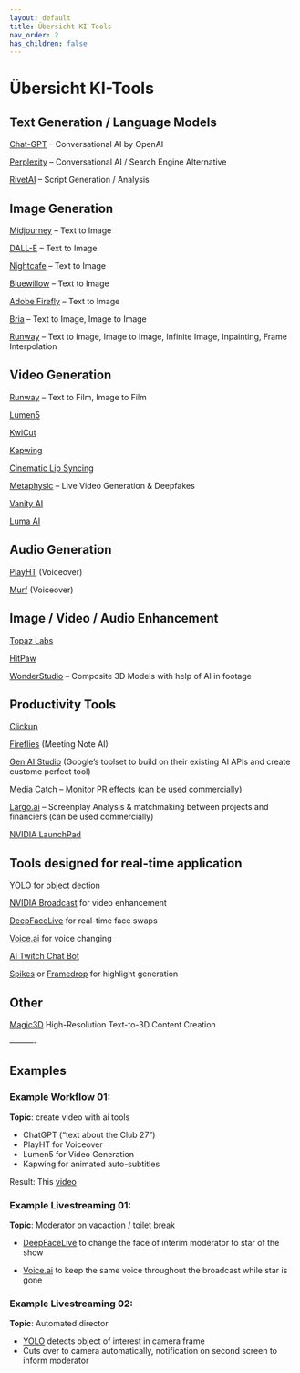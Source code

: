 ```yaml
---
layout: default
title: Übersicht KI-Tools
nav_order: 2
has_children: false
---
```


# Übersicht KI-Tools

## Text Generation / Language Models
[Chat-GPT](https://openai.com/chatgpt) – Conversational AI by OpenAI

[Perplexity](https://www.perplexity.ai) – Conversational AI / Search Engine Alternative

[RivetAI](https://www.rivetai.com/) – Script Generation  / Analysis
 
## Image Generation
[Midjourney](https://www.midjourney.com/home) – Text to Image

[DALL-E](https://openai.com/dall-e-2) – Text to Image

[Nightcafe](https://creator.nightcafe.studio/) – Text to Image

[Bluewillow](https://www.bluewillow.ai/) – Text to Image

[Adobe Firefly](https://www.adobe.com/de/sensei/generative-ai/firefly.html) – Text to Image

[Bria](https://bria.ai/) – Text to Image, Image to Image

[Runway](https://runwayml.com/) – Text to Image, Image to Image, Infinite Image, Inpainting, Frame Interpolation
 

## Video Generation
[Runway](https://runwayml.com/) – Text to Film, Image to Film

[Lumen5](https://lumen5.com/)

[KwiCut](https://kwicut.media.io/app/)

[Kapwing](https://www.kapwing.com/)

[Cinematic Lip Syncing](https://www.flawlessai.com/) 

[Metaphysic](https://metaphysic.ai/) – Live Video Generation & Deepfakes 

[Vanity AI](https://monstersaliensrobotszombies.com/vanityai?ref=taaft) 

[Luma AI ](https://lumalabs.ai/)
 
## Audio Generation
[PlayHT](https://play.ht) (Voiceover)

[Murf](https://murf.ai/) (Voiceover)
 
## Image / Video / Audio Enhancement
[Topaz Labs](https://www.topazlabs.com/) 

[HitPaw ](https://www.hitpaw.com/)

[WonderStudio](https://wonderdynamics.com/) – Composite 3D Models with help of AI in footage 
 
## Productivity Tools
[Clickup](https://clickup.com/)

[Fireflies](https://fireflies.ai/) (Meeting Note AI)

[Gen AI Studio](https://cloud.google.com/generative-ai-studio) (Google’s toolset to build on their existing AI APIs and create custome perfect tool)

[Media Catch](https://mediacatch.io/) – Monitor PR effects (can be used commercially)

[Largo.ai](https://home.largo.ai/) – Screenplay Analysis & matchmaking between projects and financiers (can be used commercially)

[NVIDIA LaunchPad](https://www.nvidia.com/en-us/launchpad/)

 
## Tools designed for real-time application
[YOLO](https://pjreddie.com/darknet/yolo/) for object dection

[NVIDIA Broadcast](https://www.nvidia.com/en-gb/geforce/broadcasting/broadcast-app/) for video enhancement

[DeepFaceLive](https://github.com/iperov/DeepFaceLive) for real-time face swaps

[Voice.ai](https://voice.ai/?refn=Jason%20Derekis&tracking_id=gX7a1oDVMSv7pgGE0zppks3hly1FiekJ) for voice changing​

[AI Twitch Chat Bot](https://aitwitch.chat/)

[Spikes](https://www.spikes.studio/) or [Framedrop](https://www.framedrop.gg/) for highlight generation
 
## Other
[Magic3D](https://research.nvidia.com/labs/dir/magic3d/) High-Resolution Text-to-3D Content Creation
 
———-
## Examples
 
### Example Workflow 01:
**Topic**: create video with ai tools

- ChatGPT (“text about the Club 27”)
- PlayHT for Voiceover
- Lumen5 for Video Generation
- Kapwing for animated auto-subtitles

Result: This [video](https://drive.google.com/file/d/1wKaH0PtCE5S4ZoRpjBaOKbJMx72eJJJU/view?usp=sharing)
 
### Example Livestreaming 01:
**Topic**: Moderator on vacaction / toilet break

- [DeepFaceLive](https://github.com/iperov/DeepFaceLive) to change the face of interim moderator to star of the show

- [Voice.ai](https://voice.ai/?refn=Jason%20Derekis&tracking_id=gX7a1oDVMSv7pgGE0zppks3hly1FiekJ) to keep the same voice throughout the broadcast while star is gone
 
### Example Livestreaming 02:
**Topic**: Automated director

- [YOLO](https://pjreddie.com/darknet/yolo/) detects object of interest in camera frame
- Cuts over to camera automatically, notification on second screen to inform moderator
 
